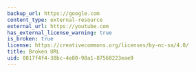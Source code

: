 ```yaml
---
backup_url: https://google.com
content_type: external-resource
external_url: https://youtube.com
has_external_license_warning: true
is_broken: true
license: https://creativecommons.org/licenses/by-nc-sa/4.0/
title: Broken URL
uid: 0817f4f4-38bc-4e80-98a1-87560223eae9
---
```

